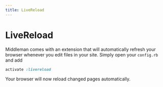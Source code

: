 ```yaml
---
title: LiveReload
---
```


# LiveReload

Middleman comes with an extension that will automatically refresh your browser whenever you edit files in your site. Simply open your `config.rb` and add

``` ruby
activate :livereload
```

Your browser will now reload changed pages automatically.